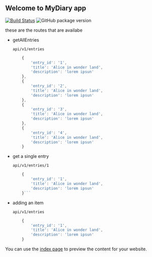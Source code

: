 ## Welcome to MyDiary app
[![Build Status](https://travis-ci.org/j0flintking02/MyDiary.svg?branch=api)](https://travis-ci.org/j0flintking02/MyDiary) ![GitHub package version](https://img.shields.io/github/package-json/v/badges/shields.svg)

these are the routes that are availabe
- getAllEntries
    
    `api/v1/entries`
    ```javaScript
        {   
            'entry_id': '1',
            'title': 'Alice in wonder land',
            'description': 'lorem ipsun'
        },
        {   
            'entry_id': '2',
            'title': 'Alice in wonder land',
            'description': 'lorem ipsun'
        },
        {   
            'entry_id': '3',
            'title': 'Alice in wonder land',
            'description': 'lorem ipsun'
        },
        {   
            'entry_id': '4',
            'title': 'Alice in wonder land',
            'description': 'lorem ipsun'
        }

    ```

- get a single entry
    
    `api/v1/entries/1`

    ```javaScript
        {   
            'entry_id': '1',
            'title': 'Alice in wonder land',
            'description': 'lorem ipsun'
        }```

- adding an item
    
    `api/v1/entries`

    ```javaScript
        {   
            'entry_id': '1',
            'title': 'Alice in wonder land',
            'description': 'lorem ipsun'
        }
    ```
You can use the [index page](https://j0flintking02.github.io/MyDiary/) to  preview the content for your website.
